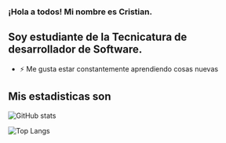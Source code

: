 ### ¡Hola a todos! Mi nombre es Cristian.

## Soy estudiante de la Tecnicatura de desarrollador de Software.

- ⚡ Me gusta estar constantemente aprendiendo cosas nuevas

## Mis estadisticas son 

![GitHub stats](https://github-readme-stats.vercel.app/api?username=csoria30&show_icons=true&theme=radical)

![Top Langs](https://github-readme-stats.vercel.app/api/top-langs/?username=csoria30&layout=compact)

